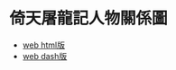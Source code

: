 # 倚天屠龍記人物關係圖
* [web html版](https://flora0110.github.io/network_graph/)
* [web dash版](https://my-dash-app0721.herokuapp.com/)
